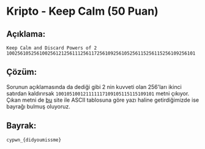 # Kripto - Keep Calm (50 Puan)

## Açıklama:

	Keep Calm and Discard Powers of 2
	100256105256100256121256111256117256109256105256115256115256109256101

## Çözüm:

Sorunun açıklamasında da dediği gibi 2 nin kuvveti olan 256'ları ikinci satırdan kaldırırsak `100105100121111117109105115115109101`  metni çıkıyor. Çıkan metni de [bu](http://www.unit-conversion.info/texttools/ascii/) site ile ASCII tablosuna göre yazı haline getirdiğimizde ise bayrağı 
bulmuş oluyoruz.

## Bayrak:
    cypwn_{didyoumissme}

